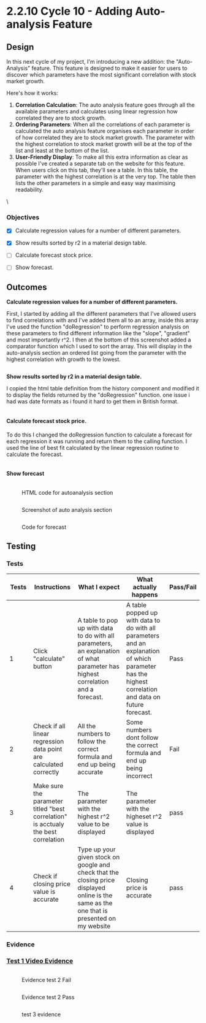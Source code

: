 # 2.2.10 Cycle 10 - Adding Auto-analysis Feature

## Design

In this next cycle of my project, I'm introducing a new addition: the "Auto-Analysis" feature. This feature is designed to make it easier for users to discover which parameters have the most significant correlation with stock market growth.

Here's how it works:

1. **Correlation Calculation**: The auto analysis feature goes through all the available parameters and calculates using linear regression how correlated they are to stock growth.
2. **Ordering Parameters**: When all the correlations of each parameter is calculated the auto analysis feature organises each parameter in order of how correlated they are to stock market growth. The parameter with the highest correlation to stock market growth will be at the top of the list and least at the bottom of the list.&#x20;
3. **User-Friendly Display**: To make all this extra information as clear as possible I've created a separate tab on the website for this feature. When users click on this tab, they'll see a table. In this table, the parameter with the highest correlation is at the very top. The table then lists the other parameters in a simple and easy way maximising readability.&#x20;

\


### Objectives

* [x] Calculate regression values for a number of different parameters.
* [x] Show results sorted by r2 in a material design table.
* [ ] Calculate forecast stock price.
* [ ] Show forecast.



####



## Outcomes

**Calculate regression values for a number of different parameters.**

First, I started by adding all the different parameters that I've allowed users to find correlations with and I've added them all to an array, inside this array I've used the function "doRegression" to perform regression analysis on these parameters to find different information like the "slope", "gradient" and most importantly r^2. I then at the bottom of this screenshot added a comparator function which I used to sort the array. This will display in the auto-analysis section an ordered list going from the parameter with the highest correlation with growth to the lowest.

<figure><img src="../.gitbook/assets/image (3) (1) (1).png" alt=""><figcaption></figcaption></figure>

**Show results sorted by r2 in a material design table.**

I copied the html table definition from the history component and modified it to display the fields returned by the "doRegression" function. one issue i had was date formats as i found it hard to get them in British format.

<figure><img src="../.gitbook/assets/image (1) (1) (1) (1) (1) (1).png" alt=""><figcaption></figcaption></figure>

#### Calculate forecast stock price.

To do this I changed the doRegression function to calculate a forecast for each regression it was running and return them to the calling function. I used the line of best fit calculated by the linear regression routine to calculate the forecast.

<figure><img src="../.gitbook/assets/image (2) (1) (1) (1) (1) (1).png" alt=""><figcaption></figcaption></figure>

#### Show forecast

<figure><img src="../.gitbook/assets/image (1) (1) (1) (1) (1).png" alt=""><figcaption><p>HTML code for autoanalysis section</p></figcaption></figure>

<figure><img src="../.gitbook/assets/image (3) (1).png" alt=""><figcaption><p>Screenshot of auto analysis section</p></figcaption></figure>

<figure><img src="../.gitbook/assets/image (77).png" alt=""><figcaption><p>Code for forecast</p></figcaption></figure>



## Testing



### Tests

<table><thead><tr><th width="85">Tests</th><th width="167">Instructions</th><th width="355">What I expect</th><th width="209">What actually happens</th><th>Pass/Fail</th></tr></thead><tbody><tr><td>1</td><td>Click "calculate" button</td><td>A table to pop up with data to do with all parameters, an explanation of what parameter has highest correlation and a forecast.</td><td>A table popped up with data to do with all parameters and an explanation of which parameter has the highest correlation and data on future forecast.</td><td>Pass</td></tr><tr><td>2</td><td>Check if all linear regression data point are calculated correctly</td><td>All the numbers to follow the correct formula and end up being accurate</td><td>Some numbers dont follow the correct formula and end up being incorrect</td><td>Fail</td></tr><tr><td>3</td><td>Make sure the parameter titled "best correlation" is acctualy the best correlation</td><td>The parameter with the highest r^2 value to be displayed</td><td>The parameter with the higheset r^2 value is displayed</td><td>pass</td></tr><tr><td>4</td><td>Check if closing price value is accurate</td><td>Type up your given stock on google and check that the closing price displayed online is the same as the one that is presented on my website</td><td>Closing price is accurate</td><td>pass</td></tr></tbody></table>

### Evidence



### [Test 1 Video Evidence](https://youtu.be/lfjOjqHu0kU)

<figure><img src="../.gitbook/assets/image (105).png" alt=""><figcaption><p>Evidence test 2 Fail</p></figcaption></figure>



<figure><img src="../.gitbook/assets/image (4).png" alt=""><figcaption><p>Evidence test 2 Pass</p></figcaption></figure>

<figure><img src="../.gitbook/assets/image (5).png" alt=""><figcaption><p>test 3 evidence </p></figcaption></figure>



